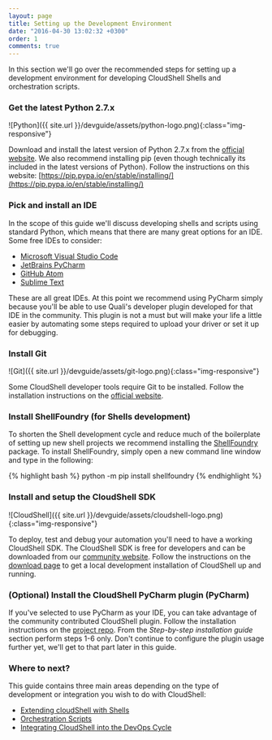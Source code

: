 ```yaml
---
layout: page
title: Setting up the Development Environment
date: "2016-04-30 13:02:32 +0300"
order: 1
comments: true
---
```


In this section we'll go over the recommended steps for setting up a development environment for developing CloudShell Shells and orchestration scripts.

### Get the latest Python 2.7.x
![Python]({{ site.url }}/devguide/assets/python-logo.png){:class="img-responsive"}

Download and install the latest version of Python 2.7.x from the [official website](https://www.python.org/downloads/).
We also recommend installing pip (even though technically its included in the latest versions of Python). Follow the instructions on this website: [https://pip.pypa.io/en/stable/installing/](https://pip.pypa.io/en/stable/installing/)

### Pick and install an IDE

In the scope of this guide we'll discuss developing shells and scripts using standard
Python, which means that there are many great options for an IDE.
Some free IDEs to consider:

* [Microsoft Visual Studio Code](https://code.visualstudio.com/)
* [JetBrains PyCharm](https://www.jetbrains.com/pycharm/)
* [GitHub Atom ](https://atom.io/)
* [Sublime Text ](https://www.sublimetext.com/)

These are all great IDEs. At this point we recommend using PyCharm simply because you'll be able to use
Quali's developer plugin developed for that IDE in the community. This plugin is not a must but will make
your life a little easier by automating some steps required to upload your driver or set it up for debugging.

### Install Git

![Git]({{ site.url }}/devguide/assets/git-logo.png){:class="img-responsive"}

Some CloudShell developer tools require Git to be installed.
Follow the installation instructions on the [official website](https://git-scm.com/book/en/v2/Getting-Started-Installing-Git).

### Install ShellFoundry (for Shells development)

To shorten the Shell development cycle and reduce much of the boilerplate of setting up new
shell projects we recommend installing the [ShellFoundry](https://github.com/QualiSystems/shellfoundry) package.
To install ShellFoundry, simply open a new command line  window and type in the following:

{% highlight bash %} python -m pip install shellfoundry {% endhighlight %}

### Install and setup the CloudShell SDK

![CloudShell]({{ site.url }}/devguide/assets/cloudshell-logo.png){:class="img-responsive"}

To deploy, test and debug your automation you'll need to have a working CloudShell SDK.
The CloudShell SDK is free for developers and can be downloaded from our
[community website](http://community.quali.com/spaces/12/index.html).
Follow the instructions on the [download page](http://info.quali.com/cloudshell-developer-edition-download) to get a local development installation of CloudShell up and running.

### (Optional) Install the CloudShell PyCharm plugin (PyCharm)

If you've selected to use PyCharm as your IDE, you can take advantage of the community contributed CloudShell plugin.
Follow the installation instructions on the [project repo](https://github.com/QualiSystemsLab/CloudShell-PyCharm-Plugin).
From the _Step-by-step installation guide_ section perform steps 1-6 only. Don't continue to configure the plugin usage further yet, we'll get to that part later in this guide.

### Where to next?

This guide contains three main areas depending on the type of development or integration you wish to do with CloudShell:

* [Extending cloudShell with Shells]({{site.baseurl}}/shells/getting-started.html)
* [Orchestration Scripts]({{site.baseurl}}/orchestration/getting-started.html)
* [Integrating CloudShell into the DevOps Cycle]({{site.baseurl}}/devops/devops-integration.html)
